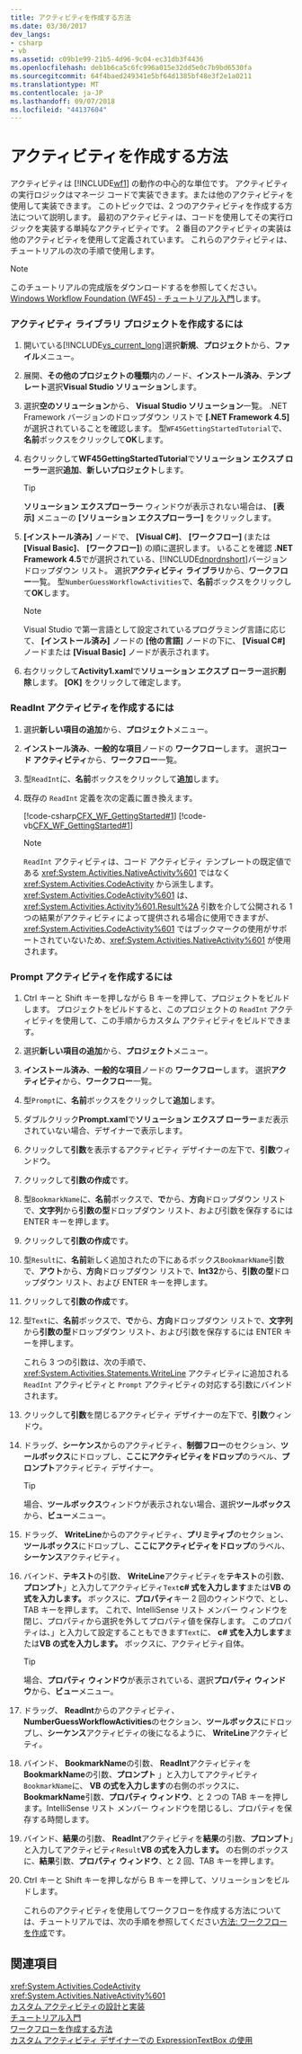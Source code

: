 ```yaml
---
title: アクティビティを作成する方法
ms.date: 03/30/2017
dev_langs:
- csharp
- vb
ms.assetid: c09b1e99-21b5-4d96-9c04-ec31db3f4436
ms.openlocfilehash: deb1b6ca5c6fc996a015e32dd5e0c7b9bd6530fa
ms.sourcegitcommit: 64f4baed249341e5bf64d1385bf48e3f2e1a0211
ms.translationtype: MT
ms.contentlocale: ja-JP
ms.lasthandoff: 09/07/2018
ms.locfileid: "44137604"
---
```

# <a name="how-to-create-an-activity"></a>アクティビティを作成する方法
アクティビティは [!INCLUDE[wf1](../../../includes/wf1-md.md)] の動作の中心的な単位です。 アクティビティの実行ロジックはマネージ コードで実装できます。または他のアクティビティを使用して実装できます。 このトピックでは、2 つのアクティビティを作成する方法について説明します。 最初のアクティビティは、コードを使用してその実行ロジックを実装する単純なアクティビティです。 2 番目のアクティビティの実装は他のアクティビティを使用して定義されています。 これらのアクティビティは、チュートリアルの次の手順で使用します。  
  
> [!NOTE]
>  このチュートリアルの完成版をダウンロードするを参照してください。 [Windows Workflow Foundation (WF45) - チュートリアル入門](https://go.microsoft.com/fwlink/?LinkID=248976)します。  
  
### <a name="to-create-the-activity-library-project"></a>アクティビティ ライブラリ プロジェクトを作成するには  
  
1.  開いている[!INCLUDE[vs_current_long](../../../includes/vs-current-long-md.md)]選択**新規**、**プロジェクト**から、**ファイル**メニュー。  
  
2.  展開、**その他のプロジェクトの種類**内のノード、**インストール済み**、**テンプレート**選択**Visual Studio ソリューション**します。  
  
3.  選択**空のソリューション**から、 **Visual Studio ソリューション**一覧。 .NET Framework バージョンのドロップダウン リストで **[.NET Framework 4.5]** が選択されていることを確認します。 型`WF45GettingStartedTutorial`で、**名前**ボックスをクリックして**OK**します。  
  
4.  右クリックして**WF45GettingStartedTutorial**で**ソリューション エクスプ ローラー**選択**追加**、**新しいプロジェクト**します。  
  
    > [!TIP]
    >  **ソリューション エクスプローラー** ウィンドウが表示されない場合は、 **[表示]** メニューの **[ソリューション エクスプローラー]** をクリックします。  
  
5.  **[インストール済み]** ノードで、 **[Visual C#]**、 **[ワークフロー]** (または **[Visual Basic]**、 **[ワークフロー]**) の順に選択します。 いることを確認 **.NET Framework 4.5**でが選択されている、[!INCLUDE[dnprdnshort](../../../includes/dnprdnshort-md.md)]バージョン ドロップダウン リスト。 選択**アクティビティ ライブラリ**から、**ワークフロー**一覧。 型`NumberGuessWorkflowActivities`で、**名前**ボックスをクリックして**OK**します。  
  
    > [!NOTE]
    >  Visual Studio で第一言語として設定されているプログラミング言語に応じて、 **[インストール済み]** ノードの **[他の言語]** ノードの下に、 **[Visual C#]** ノードまたは **[Visual Basic]** ノードが表示されます。  
  
6.  右クリックして**Activity1.xaml**で**ソリューション エクスプ ローラー**選択**削除**します。 **[OK]** をクリックして確定します。  
  
### <a name="to-create-the-readint-activity"></a>ReadInt アクティビティを作成するには  
  
1.  選択**新しい項目の追加**から、**プロジェクト**メニュー。  
  
2.  **インストール済み**、**一般的な項目**ノードの **ワークフロー**します。 選択**コード アクティビティ**から、**ワークフロー**一覧。  
  
3.  型`ReadInt`に、**名前**ボックスをクリックして**追加**します。  
  
4.  既存の `ReadInt` 定義を次の定義に置き換えます。  
  
     [!code-csharp[CFX_WF_GettingStarted#1](../../../samples/snippets/csharp/VS_Snippets_CFX/cfx_wf_gettingstarted/cs/readint.cs#1)]
     [!code-vb[CFX_WF_GettingStarted#1](../../../samples/snippets/visualbasic/VS_Snippets_CFX/cfx_wf_gettingstarted/vb/readint.vb#1)]  
  
    > [!NOTE]
    >  `ReadInt` アクティビティは、コード アクティビティ テンプレートの既定値である <xref:System.Activities.NativeActivity%601> ではなく <xref:System.Activities.CodeActivity> から派生します。 <xref:System.Activities.CodeActivity%601> は、<xref:System.Activities.Activity%601.Result%2A> 引数を介して公開される 1 つの結果がアクティビティによって提供される場合に使用できますが、<xref:System.Activities.CodeActivity%601> ではブックマークの使用がサポートされていないため、<xref:System.Activities.NativeActivity%601> が使用されます。  
  
### <a name="to-create-the-prompt-activity"></a>Prompt アクティビティを作成するには  
  
1.  Ctrl キーと Shift キーを押しながら B キーを押して、プロジェクトをビルドします。 プロジェクトをビルドすると、このプロジェクトの `ReadInt` アクティビティを使用して、この手順からカスタム アクティビティをビルドできます。  
  
2.  選択**新しい項目の追加**から、**プロジェクト**メニュー。  
  
3.  **インストール済み**、**一般的な項目**ノードの **ワークフロー**します。 選択**アクティビティ**から、**ワークフロー**一覧。  
  
4.  型`Prompt`に、**名前**ボックスをクリックして**追加**します。  
  
5.  ダブルクリック**Prompt.xaml**で**ソリューション エクスプ ローラー**まだ表示されていない場合、デザイナーで表示します。  
  
6.  クリックして**引数**を表示するアクティビティ デザイナーの左下で、**引数**ウィンドウ。  
  
7.  クリックして**引数の作成**です。  
  
8.  型`BookmarkName`に、**名前**ボックスで、**で**から、**方向**ドロップダウン リストで、**文字列**から**引数の型**ドロップダウン リスト、および引数を保存するには ENTER キーを押します。  
  
9. クリックして**引数の作成**です。  
  
10. 型`Result`に、**名前**新しく追加されたの下にあるボックス`BookmarkName`引数で、**アウト**から、**方向**ドロップダウン リストで、**Int32**から、**引数の型**ドロップダウン リスト、および ENTER キーを押します。  
  
11. クリックして**引数の作成**です。  
  
12. 型`Text`に、**名前**ボックスで、**で**から、**方向**ドロップダウン リストで、**文字列**から**引数の型**ドロップダウン リスト、および引数を保存するには ENTER キーを押します。  
  
     これら 3 つの引数は、次の手順で、<xref:System.Activities.Statements.WriteLine> アクティビティに追加される `ReadInt` アクティビティと `Prompt` アクティビティの対応する引数にバインドされます。  
  
13. クリックして**引数**を閉じるアクティビティ デザイナーの左下で、**引数**ウィンドウ。  
  
14. ドラッグ、**シーケンス**からのアクティビティ、**制御フロー**のセクション、**ツールボックス**にドロップし、**ここにアクティビティをドロップ**のラベル、**プロンプト**アクティビティ デザイナー。  
  
    > [!TIP]
    >  場合、**ツールボックス**ウィンドウが表示されない場合、選択**ツールボックス**から、**ビュー**メニュー。  
  
15. ドラッグ、 **WriteLine**からのアクティビティ、**プリミティブ**のセクション、**ツールボックス**にドロップし、**ここにアクティビティをドロップ**のラベル、**シーケンス**アクティビティ。  
  
16. バインド、**テキスト**の引数、 **WriteLine**アクティビティを**テキスト**の引数、**プロンプト**」と入力してアクティビティ`Text`**c# 式を入力します**または**VB の式を入力します。** ボックスに、**プロパティ**キー 2 回のウィンドウで、とし、TAB キーを押します。 これで、IntelliSense リスト メンバー ウィンドウを閉じ、プロパティから選択を外してプロパティ値を保存します。 このプロパティは、」と入力して設定することもできます`Text`に、 **c# 式を入力します**または**VB の式を入力します。** ボックスに、アクティビティ自体。  
  
    > [!TIP]
    >  場合、**プロパティ ウィンドウ**が表示されている、選択**プロパティ ウィンドウ**から、**ビュー**メニュー。  
  
17. ドラッグ、 **ReadInt**からのアクティビティ、 **NumberGuessWorkflowActivities**のセクション、**ツールボックス**にドロップし、**シーケンス**アクティビティの後になるように、 **WriteLine**アクティビティ。  
  
18. バインド、 **BookmarkName**の引数、 **ReadInt**アクティビティを**BookmarkName**の引数、**プロンプト** 」と入力してアクティビティ`BookmarkName`に、 **VB の式を入力します**の右側のボックスに、 **BookmarkName**引数、**プロパティ ウィンドウ**、と 2 つの TAB キーを押します。IntelliSense リスト メンバー ウィンドウを閉じるし、プロパティを保存する時間します。  
  
19. バインド、**結果**の引数、 **ReadInt**アクティビティを**結果**の引数、**プロンプト**」と入力してアクティビティ`Result`**VB の式を入力します。** の右側のボックスに、**結果**引数、**プロパティ ウィンドウ**、と 2 回、TAB キーを押します。  
  
20. Ctrl キーと Shift キーを押しながら B キーを押して、ソリューションをビルドします。  
  
     これらのアクティビティを使用してワークフローを作成する方法については、チュートリアルでは、次の手順を参照してください[方法: ワークフローを作成](../../../docs/framework/windows-workflow-foundation/how-to-create-a-workflow.md)です。  
  
## <a name="see-also"></a>関連項目  
 <xref:System.Activities.CodeActivity>  
 <xref:System.Activities.NativeActivity%601>  
 [カスタム アクティビティの設計と実装](../../../docs/framework/windows-workflow-foundation/designing-and-implementing-custom-activities.md)  
 [チュートリアル入門](../../../docs/framework/windows-workflow-foundation/getting-started-tutorial.md)  
 [ワークフローを作成する方法](../../../docs/framework/windows-workflow-foundation/how-to-create-a-workflow.md)  
 [カスタム アクティビティ デザイナーでの ExpressionTextBox の使用](../../../docs/framework/windows-workflow-foundation/samples/using-the-expressiontextbox-in-a-custom-activity-designer.md)
